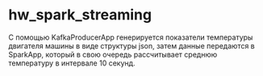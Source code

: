 # hw_spark_streaming
C помощью KafkaProducerApp генерируется показатели температуры двигателя машины в виде структуры json, затем данные передаются в SparkApp, который в свою очередь рассчитывает среднюю температуру в интервале 10 секунд.
